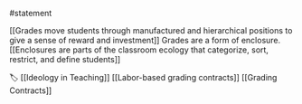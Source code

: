#statement 

[[Grades move students through manufactured and hierarchical positions to give a sense of reward and investment]] Grades are a form of enclosure. [[Enclosures are parts of the classroom ecology that categorize, sort, restrict, and define students]]

🏷 [[Ideology in Teaching]] [[Labor-based grading contracts]] [[Grading Contracts]]